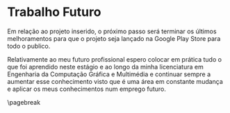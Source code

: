 
# Trabalho Futuro

Em relação ao projeto inserido, o próximo passo será terminar os últimos melhoramentos para que o projeto seja lançado na Google Play Store para todo o publico.

Relativamente ao meu futuro profissional espero colocar em prática tudo o que foi aprendido neste estágio e ao longo da minha licenciatura em Engenharia da Computação Gráfica e Multimédia e continuar sempre a aumentar esse conhecimento visto que é uma área em constante mudança e aplicar os meus conhecimentos num emprego futuro.

\pagebreak
